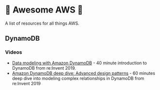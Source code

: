 # :rocket: Awesome AWS :rocket:

A list of resources for all things AWS.

## DynamoDB

### Videos

* [Data modeling with Amazon DynamoDB](https://www.youtube.com/watch?v=DIQVJqiSUkE) - 40 minute introduction to DynamoDB from re:Invent 2019.
* [Amazon DynamoDB deep dive: Advanced design patterns](https://www.youtube.com/watch?v=6yqfmXiZTlM) - 60 minutes deep dive into modeling complex relationships in DynamoDB from re:Invent 2019